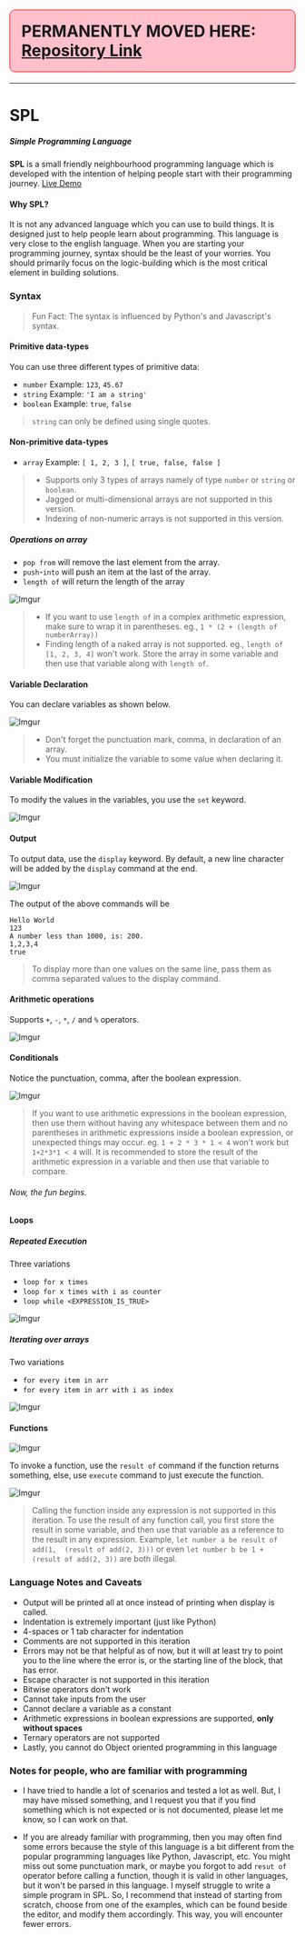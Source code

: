 <h1 style="padding: 20px; background: pink; border: 1px solid red; border-radius: 10px;">
  PERMANENTLY MOVED HERE: <a href="https://github.com/vighnesh153/vighnesh153-monorepo/tree/main/nodejs-tools/nodejs-lib/spl">Repository Link</a>
</h1>

---

# SPL
##### **S**imple **P**rogramming **L**anguage

**SPL** is a small friendly neighbourhood programming language 
which is developed with the intention of helping 
people start with their programming journey.
[Live Demo](https://spl.vighnesh153.com)

#### Why SPL?
It is not any advanced language which you can 
use to build things. It is designed just to help 
people learn about programming. This language is
very close to the english language. When you are 
starting your programming journey, syntax should be 
the least of your worries. You should primarily 
focus on the logic-building which is the most 
critical element in building solutions.

### Syntax

> Fun Fact: The syntax is influenced by Python's and 
> Javascript's syntax.

#### Primitive data-types
You can use three different types of primitive data:
* `number` Example: `123`, `45.67`
* `string` Example: `'I am a string'`
* `boolean` Example: `true`, `false`

> `string` can only be defined using single quotes. 

#### Non-primitive data-types
* `array` Example: `[ 1, 2, 3 ]`, `[ true, false, false ]`

> * Supports only 3 types of arrays namely of type `number` 
>   or `string` or `boolean`.
> * Jagged or multi-dimensional arrays are not supported 
>   in this version.
> * Indexing of non-numeric arrays is not supported 
>   in this version.

##### Operations on array
* `pop from` will remove the last element from the array.
* `push`-`into` will push an item at the last of the array.
* `length of` will return the length of the array

![Imgur](https://i.imgur.com/ANvmuJd.png)

> * If you want to use `length of` in a complex arithmetic 
> expression, make sure to wrap it in parentheses. 
> eg.,  `1 * (2 + (length of numberArray))`
> * Finding length of a naked array is not supported. 
> eg., `length of [1, 2, 3, 4]` won't work. Store the 
> array in some variable and then use that variable 
> along with `length of`.

#### Variable Declaration
You can declare variables as shown below.

![Imgur](https://i.imgur.com/viep2v5.png)

> * Don't forget the punctuation mark, comma, in declaration of an array. 
> * You must initialize the variable to some value when 
> declaring it.  


#### Variable Modification
To modify the values in the variables, you use 
the `set` keyword.

![Imgur](https://i.imgur.com/L8DVsX3.png)

#### Output
To output data, use the `display` keyword. By default, 
a new line character will be added by the `display` 
command at the end.

![Imgur](https://i.imgur.com/BcUJXgw.png)

The output of the above commands will be
```
Hello World
123
A number less than 1000, is: 200.
1,2,3,4
true
```

> To display more than one values on the same line, 
> pass them as comma separated values to the display
> command.

#### Arithmetic operations
Supports `+`, `-`, `*`, `/` and `%` operators.

![Imgur](https://i.imgur.com/TLljJ7Q.png)

#### Conditionals
Notice the punctuation, comma, after the boolean expression.

![Imgur](https://i.imgur.com/UlPUXvy.png)

> If you want to use arithmetic expressions in 
> the boolean expression, then use them without 
> having any whitespace between them and no 
> parentheses in arithmetic expressions inside 
> a boolean expression, or unexpected things 
> may occur. eg. `1 + 2 * 3 * 1 < 4` won't work 
> but `1+2*3*1 < 4` will. It is recommended to 
> store the result of the arithmetic expression in
> a variable and then use that variable to compare. 

###### Now, the fun begins.

#### Loops

##### Repeated Execution

Three variations
* `loop for x times` 
* `loop for x times with i as counter` 
* `loop while <EXPRESSION_IS_TRUE>`

![Imgur](https://i.imgur.com/exjT29r.png) 


##### Iterating over arrays
Two variations
* `for every item in arr`
* `for every item in arr with i as index`

![Imgur](https://i.imgur.com/EXr747m.png)


#### Functions

![Imgur](https://i.imgur.com/no2mrSj.png)

To invoke a function, use the `result of` command 
if the function returns something, else, use `execute` 
command to just execute the function.

![Imgur](https://i.imgur.com/DEy2zR0.png)

> Calling the function inside any expression is not 
> supported in this iteration. To use the result of 
> any function call, you first store the result in 
> some variable, and then use that variable as a 
> reference to the result in any expression.
> Example, `let number a be result of add(1, 
> (result of add(2, 3)))` 
> or even `let number b be 1 + (result of add(2, 3))` 
> are both illegal. 


### Language Notes and Caveats

* Output will be printed all at once instead of 
  printing when display is called.
* Indentation is extremely important (just like Python)
* 4-spaces or 1 tab character for indentation
* Comments are not supported in this iteration
* Errors may not be that helpful as of now, but it will 
  at least try to point you to the line where the error is, 
  or the starting line of the block, that has error. 
* Escape character is not supported in this iteration
* Bitwise operators don't work
* Cannot take inputs from the user
* Cannot declare a variable as a constant
* Arithmetic expressions in boolean expressions are supported, 
  **only without spaces**
* Ternary operators are not supported
* Lastly, you cannot do Object oriented programming in this language 

### Notes for people, who are familiar with programming

* I have tried to handle a lot of scenarios and tested a lot as well. 
  But, I may have missed something, and I request you that if 
  you find something which is not expected or is not documented, 
  please let me know, so I can work on that. 

* If you are already familiar with programming, then you may often 
  find some errors because the style of this language is a bit 
  different from the popular programming languages like Python,
  Javascript, etc. You might miss 
  out some punctuation mark, or maybe you forgot to add `resut of` 
  operator before calling a function, though it is valid in other 
  languages, but it won't be parsed in this language. I myself 
  struggle to write a simple program in SPL. So, I 
  recommend that instead of starting from scratch, choose from one 
  of the examples, which can be found beside the editor, and modify 
  them accordingly. This way, you will encounter fewer errors.
